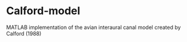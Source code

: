 # Calford-model
MATLAB implementation of the avian interaural canal model created by Calford (1988)
